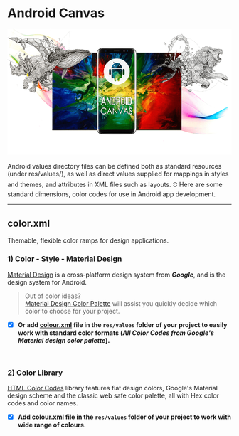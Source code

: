 # Android Canvas
![alt text](https://github.com/rshavinda/android-canvas/blob/main/Images/canvas_cover.png)

Android values directory files can be defined both as standard resources (under res/values/), as well as direct values supplied for mappings in styles and themes, and attributes in XML files such as layouts. ⛻ Here are some standard dimensions, color codes for use in Android app development.

---
## color.xml
Themable, flexible color ramps for design applications.
  ### 1) Color - Style - Material Design
  [Material Design](https://material.io/) is a cross-platform design system from ***Google***, and is the design system for Android.
  > Out of color ideas?   <br/>
  > [Material Design Color Palette](https://material.io/resources/color/) will assist you quickly decide which color to choose for your project. 
        <br/>
 - [x] **Or add [colour.xml](https://github.com/rshavinda/android-resources-value-formats/blob/main/Color%20Codes/colors.xml) file in the `res/values` folder of your project to easily work with standard color formats (*All Color Codes from Google's Material design color palette*).**

<br/>

  ### 2) Color Library 
  [HTML Color Codes](https://material.io/) library features flat design colors, Google's Material design scheme and the classic web safe color palette, all with Hex color codes and color names.
        <br/>
 - [x] **Add [colour.xml](https://github.com/rshavinda/android-resources-value-formats/blob/main/Color%20Codes/colors.xml) file in the `res/values` folder of your project to work with wide range of colours.**
        


